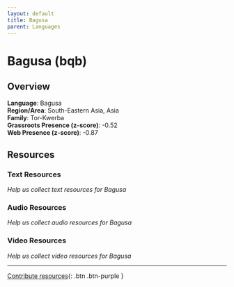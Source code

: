 ```yaml
---
layout: default
title: Bagusa
parent: Languages
---
```


# Bagusa (bqb)

## Overview

**Language**: Bagusa  
**Region/Area**: South-Eastern Asia, Asia  
**Family**: Tor-Kwerba  
**Grassroots Presence (z-score)**: -0.52  
**Web Presence (z-score)**: -0.87  

## Resources

### Text Resources
*Help us collect text resources for Bagusa*

### Audio Resources
*Help us collect audio resources for Bagusa*

### Video Resources
*Help us collect video resources for Bagusa*

---

[Contribute resources](https://forms.office.com/e/1SfLJx3u1r){: .btn .btn-purple }
